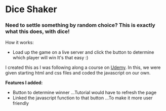 # Dice Shaker
### Need to settle something by random choice? This is exactly what this does, with dice!
How it works:
- Load up the game on a live server and click the button to determine which player will win
It's that easy :)

I created this as I was following along a course on [Udemy](https://www.udemy.com/share/101qYwAEMedVdaRHwJ/). In this, we were given starting html and css files and coded the javascript on our own.

__Features I added:__
- Button to determine winner
...Tutorial would have to refresh the page
- Linked the javascript function to that button
...To make it more user friendly
